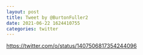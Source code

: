 ```yaml
--- 
layout: post 
title: Tweet by @BurtonFuller2 
date: 2021-06-22 1624410755 
categories: twitter 
--- 
```

https://twitter.com/o/status/1407506817354244096